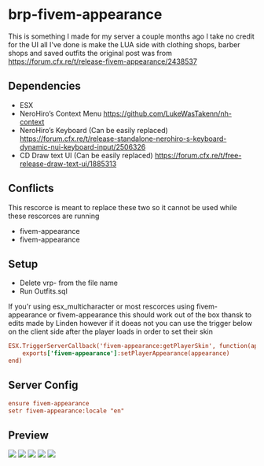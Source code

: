 # brp-fivem-appearance

This is something I made for my server a couple months ago I take no credit for the UI all I've done is make the LUA side with clothing shops, barber shops and saved outfits the original post was from https://forum.cfx.re/t/release-fivem-appearance/2438537

## Dependencies

- ESX
- NeroHiro’s Context Menu https://github.com/LukeWasTakenn/nh-context
- NeroHiro’s Keyboard (Can be easily replaced) https://forum.cfx.re/t/release-standalone-nerohiro-s-keyboard-dynamic-nui-keyboard-input/2506326
- CD Draw text UI (Can be easily replaced) https://forum.cfx.re/t/free-release-draw-text-ui/1885313

## Conflicts

This rescorce is meant to replace these two so it cannot be used while these rescorces are running 
- fivem-appearance
- fivem-appearance

## Setup

- Delete vrp- from the file name
- Run Outfits.sql

If you'r using esx_multicharacter or most rescorces using fivem-appearance or fivem-appearance this should work out of the box thansk to edits made by Linden however if it doeas not you can use the trigger below on the client side after the player loads in order to set their skin 

```cfg
ESX.TriggerServerCallback('fivem-appearance:getPlayerSkin', function(appearance)
    exports['fivem-appearance']:setPlayerAppearance(appearance)
end)
```

## Server Config

```cfg
ensure fivem-appearance
setr fivem-appearance:locale "en"
```

## Preview

![](https://i.imgur.com/Cs1fvNC.jpeg"")
![](https://i.imgur.com/sA55YgF.jpeg"")
![](https://i.imgur.com/dR3U3Uu.jpeg"")
![](https://i.imgur.com/hyhXldt.jpeg"")
![](https://i.imgur.com/ACKPHv3.jpeg"")
